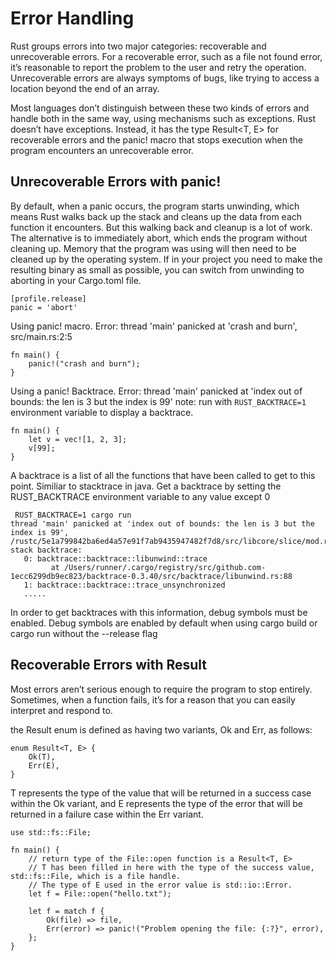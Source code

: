 # Error Handling
Rust groups errors into two major categories: recoverable and unrecoverable errors. 
For a recoverable error, such as a file not found error, it’s reasonable to report the problem to the user and retry the operation. 
Unrecoverable errors are always symptoms of bugs, like trying to access a location beyond the end of an array.


Most languages don’t distinguish between these two kinds of errors and handle both in the same way, using mechanisms such as exceptions. 
Rust doesn’t have exceptions. Instead, it has the type Result<T, E> for recoverable errors and the panic! macro that stops execution when the program encounters an unrecoverable error. 

## Unrecoverable Errors with panic!
By default, when a panic occurs, the program starts unwinding, which means Rust walks back up the stack and cleans up the data from each function it encounters. But this walking back and cleanup is a lot of work. The alternative is to immediately abort, which ends the program without cleaning up. Memory that the program was using will then need to be cleaned up by the operating system. If in your project you need to make the resulting binary as small as possible, you can switch from unwinding to aborting in your Cargo.toml file.

    [profile.release]
    panic = 'abort'

Using panic! macro. Error: thread 'main' panicked at 'crash and burn', src/main.rs:2:5

    fn main() {
        panic!("crash and burn");
    }

Using a panic! Backtrace. Error: thread 'main' panicked at 'index out of bounds: the len is 3 but the index is 99'
note: run with `RUST_BACKTRACE=1` environment variable to display a backtrace.
    
    fn main() {
        let v = vec![1, 2, 3];
        v[99];
    }
 
 A backtrace is a list of all the functions that have been called to get to this point. Similiar to stacktrace in java.
 Get a backtrace by setting the RUST_BACKTRACE environment variable to any value except 0
 
     RUST_BACKTRACE=1 cargo run
    thread 'main' panicked at 'index out of bounds: the len is 3 but the index is 99',     /rustc/5e1a799842ba6ed4a57e91f7ab9435947482f7d8/src/libcore/slice/mod.rs:2806:10
    stack backtrace:
       0: backtrace::backtrace::libunwind::trace
             at /Users/runner/.cargo/registry/src/github.com-1ecc6299db9ec823/backtrace-0.3.40/src/backtrace/libunwind.rs:88
       1: backtrace::backtrace::trace_unsynchronized
       .....
   
   In order to get backtraces with this information, debug symbols must be enabled. 
   Debug symbols are enabled by default when using cargo build or cargo run without the --release flag
  
    
## Recoverable Errors with Result
Most errors aren’t serious enough to require the program to stop entirely. Sometimes, when a function fails, it’s for a reason that you can easily interpret and respond to.

the Result enum is defined as having two variants, Ok and Err, as follows:

    enum Result<T, E> {
        Ok(T),
        Err(E),
    }

T represents the type of the value that will be returned in a success case within the Ok variant, and E represents the type of the error that will be returned in a failure case within the Err variant.

    use std::fs::File;

    fn main() {
        // return type of the File::open function is a Result<T, E>
        // T has been filled in here with the type of the success value, std::fs::File, which is a file handle. 
        // The type of E used in the error value is std::io::Error.
        let f = File::open("hello.txt");
        
        let f = match f {
            Ok(file) => file,
            Err(error) => panic!("Problem opening the file: {:?}", error),
        };
    }
    
